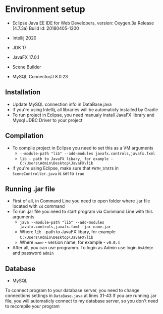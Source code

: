 # Environment setup

* Eclipse Java EE IDE for Web Developers, version: Oxygen.3a Release (4.7.3a) Build id: 20180405-1200
* Intellij 2020

* JDK 17
* JavaFX 17.0.1
* Scene Builder
* MySQL Connector/J 8.0.23

## Installation

* Update MySQL connection info in DataBase.java
* If you're using Intellij, all libraries will be automaticly installed by Gradle
* To run project in Eclipse, you need manualy install JavaFX library and Mysql JDBC Driver to your project

## Compilation

* To compile project in Eclipse you need to set this as a VM arguments
  * ```--module-path "lib" --add-modules javafx.controls,javafx.fxml```
  * ```lib - path to JavaFX libary, for example - C:\Users\Admin\Desktop\JavaFX\lib```
* If you're using Eclipse, make sure that ```PATH_STATE``` in ```SceneController.java``` is set to ```true```

## Running .jar file
* First of all, in Command Line you need to open folder where .jar file located with ```cd``` command
* To run .jar file you need to start program via Command Line with this arguments
  * ```java --module-path "lib" --add-modules javafx.controls,javafx.fxml -jar name.jar```
  * Where ```lib``` - path to JavaFX libary, for example ```C:\Users\Admin\Desktop\JavaFX\lib```
  * Where ```name``` - version name, for example - ```v0.0.4```
* After all, you can use programm. To login as Admin use login ```0xAdmin``` and password ```admin``` 
 
## Database

* MySQL

To connect program to your database server, you need to change connections settings in ```DataBase.java``` at lines 31-43
If you are running .jar file, you will automaticly connect to my database server, so you don't need to recompile your program
